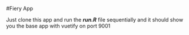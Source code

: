 #Fiery App

Just clone this app and run the **_run.R_** file sequentially and it should show you the base app with vuetify on port 9001

